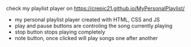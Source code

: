 check my playlist player on https://crepic21.github.io/MyPersonalPlaylist/

- my personal playlist player created with HTML, CSS and JS
- play and pause buttons are controling the song currently playing
- stop button stops playing completely
- note button, once clicked will play songs one after another


